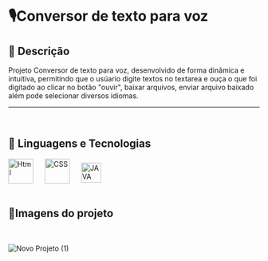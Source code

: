 # 🎙️Conversor de texto para voz 


## 🔗 Descrição 

Projeto Conversor de texto para voz, desenvolvido de forma dinâmica e intuitiva, permitindo que o usúario digite textos no textarea e ouça o que foi digitado ao clicar no botão "ouvir", baixar arquivos, enviar arquivo baixado além pode selecionar diversos idiomas.

---
<br>

## 🤖 Linguagens e Tecnologias

<img
    align="left"
    alt="Html"
    title="HTML"
    width="50px"
    style="padding-right: 20px"
    src="https://cdn.jsdelivr.net/gh/devicons/devicon@latest/icons/html5/html5-original-wordmark.svg"
/>
<img
    align="left"
    alt="CSS"
    title="CSS"
    width="50px"
    style="padding-right: 20px"
    src="https://cdn.jsdelivr.net/gh/devicons/devicon@latest/icons/css3/css3-original-wordmark.svg" 
/>
<img
    align="left"
    alt="JAVA SCRIPT"
    title="JAVA SCRIPT"
    width="40px"
    style="padding-top: 8px"
    src="https://cdn.jsdelivr.net/gh/devicons/devicon@latest/icons/javascript/javascript-original.svg" 
/>

<br/>
<br/>
<br/>
<br/>


## 🔗Imagens do projeto
<br/>


  ![Novo Projeto (1)](https://github.com/user-attachments/assets/b140481d-5cf8-44a9-b5e1-fa9b8743a079)

  
